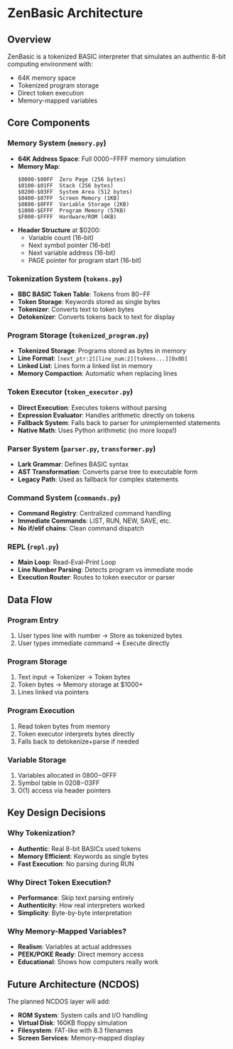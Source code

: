 # ZenBasic Architecture

## Overview

ZenBasic is a tokenized BASIC interpreter that simulates an authentic 8-bit computing environment with:
- 64K memory space
- Tokenized program storage
- Direct token execution
- Memory-mapped variables

## Core Components

### Memory System (`memory.py`)
- **64K Address Space**: Full $0000-$FFFF memory simulation
- **Memory Map**:
  ```
  $0000-$00FF  Zero Page (256 bytes)
  $0100-$01FF  Stack (256 bytes)  
  $0200-$03FF  System Area (512 bytes)
  $0400-$07FF  Screen Memory (1KB)
  $0800-$0FFF  Variable Storage (2KB)
  $1000-$EFFF  Program Memory (57KB)
  $F000-$FFFF  Hardware/ROM (4KB)
  ```
- **Header Structure** at $0200:
  - Variable count (16-bit)
  - Next symbol pointer (16-bit)
  - Next variable address (16-bit)
  - PAGE pointer for program start (16-bit)

### Tokenization System (`tokens.py`)
- **BBC BASIC Token Table**: Tokens from $80-$FF
- **Token Storage**: Keywords stored as single bytes
- **Tokenizer**: Converts text to token bytes
- **Detokenizer**: Converts tokens back to text for display

### Program Storage (`tokenized_program.py`)
- **Tokenized Storage**: Programs stored as bytes in memory
- **Line Format**: `[next_ptr:2][line_num:2][tokens...][0x0D]`
- **Linked List**: Lines form a linked list in memory
- **Memory Compaction**: Automatic when replacing lines

### Token Executor (`token_executor.py`)
- **Direct Execution**: Executes tokens without parsing
- **Expression Evaluator**: Handles arithmetic directly on tokens
- **Fallback System**: Falls back to parser for unimplemented statements
- **Native Math**: Uses Python arithmetic (no more loops!)

### Parser System (`parser.py`, `transformer.py`)
- **Lark Grammar**: Defines BASIC syntax
- **AST Transformation**: Converts parse tree to executable form
- **Legacy Path**: Used as fallback for complex statements

### Command System (`commands.py`)
- **Command Registry**: Centralized command handling
- **Immediate Commands**: LIST, RUN, NEW, SAVE, etc.
- **No if/elif chains**: Clean command dispatch

### REPL (`repl.py`)
- **Main Loop**: Read-Eval-Print Loop
- **Line Number Parsing**: Detects program vs immediate mode
- **Execution Router**: Routes to token executor or parser

## Data Flow

### Program Entry
1. User types line with number → Store as tokenized bytes
2. User types immediate command → Execute directly

### Program Storage
1. Text input → Tokenizer → Token bytes
2. Token bytes → Memory storage at $1000+
3. Lines linked via pointers

### Program Execution
1. Read token bytes from memory
2. Token executor interprets bytes directly
3. Falls back to detokenize+parse if needed

### Variable Storage
1. Variables allocated in $0800-$0FFF
2. Symbol table in $0208-$03FF
3. O(1) access via header pointers

## Key Design Decisions

### Why Tokenization?
- **Authentic**: Real 8-bit BASICs used tokens
- **Memory Efficient**: Keywords as single bytes
- **Fast Execution**: No parsing during RUN

### Why Direct Token Execution?
- **Performance**: Skip text parsing entirely
- **Authenticity**: How real interpreters worked
- **Simplicity**: Byte-by-byte interpretation

### Why Memory-Mapped Variables?
- **Realism**: Variables at actual addresses
- **PEEK/POKE Ready**: Direct memory access
- **Educational**: Shows how computers really work

## Future Architecture (NCDOS)

The planned NCDOS layer will add:
- **ROM System**: System calls and I/O handling
- **Virtual Disk**: 160KB floppy simulation
- **Filesystem**: FAT-like with 8.3 filenames
- **Screen Services**: Memory-mapped display

